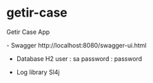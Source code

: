 # getir-case
Getir Case App

- Swagger
http://localhost:8080/swagger-ui.html

- Database
H2
user : sa
password : password

- Log library
Sl4j
